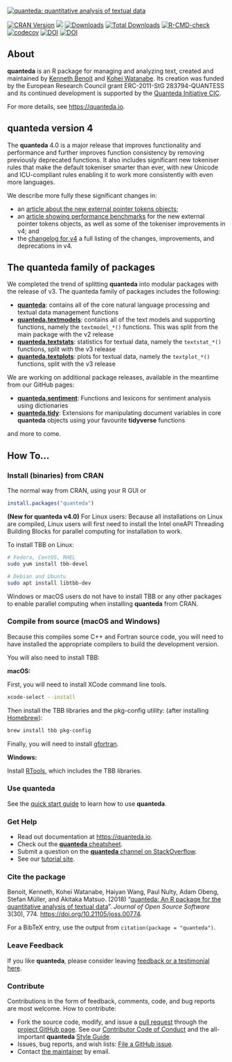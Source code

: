 
[![quanteda: quantitative analysis of textual
data](https://cdn.rawgit.com/quanteda/quanteda/master/images/quanteda_logo.svg)](http://quanteda.io)

<!-- badges: start -->

[![CRAN
Version](https://www.r-pkg.org/badges/version/quanteda)](https://CRAN.R-project.org/package=quanteda)
[![](https://img.shields.io/badge/devel%20version-4.0.2-royalblue.svg)](https://github.com/quanteda/quanteda)
[![Downloads](https://cranlogs.r-pkg.org/badges/quanteda)](https://CRAN.R-project.org/package=quanteda)
[![Total
Downloads](https://cranlogs.r-pkg.org/badges/grand-total/quanteda?color=orange)](https://CRAN.R-project.org/package=quanteda)
[![R-CMD-check](https://github.com/quanteda/quanteda/actions/workflows/check-standard.yaml/badge.svg)](https://github.com/quanteda/quanteda/actions/workflows/check-standard.yaml)
[![codecov](https://codecov.io/gh/quanteda/quanteda/branch/master/graph/badge.svg)](https://app.codecov.io/gh/quanteda/quanteda)
[![DOI](https://zenodo.org/badge/5424649.svg)](https://zenodo.org/badge/latestdoi/5424649)
[![DOI](http://joss.theoj.org/papers/10.21105/joss.00774/status.svg)](https://doi.org/10.21105/joss.00774)
<!-- badges: end -->

## About

**quanteda** is an R package for managing and analyzing text, created
and maintained by [Kenneth Benoit](https://kenbenoit.net) and [Kohei
Watanabe](https://blog.koheiw.net/). Its creation was funded by the
European Research Council grant ERC-2011-StG 283794-QUANTESS and its
continued development is supported by the [Quanteda Initiative
CIC](https://quanteda.org).

For more details, see <https://quanteda.io>.

## **quanteda** version 4

The **quanteda** 4.0 is a major release that improves functionality and
performance and further improves function consistency by removing
previously deprecated functions. It also includes significant new
tokeniser rules that make the default tokeniser smarter than ever, with
new Unicode and ICU-compliant rules enabling it to work more
consistently with even more languages.

We describe more fully these significant changes in:

- an [article about the new external pointer tokens
  objects](https://quanteda.io/articles/pkgdown/tokens_xptr.html);
- an [article showing performance
  benchmarks](https://quanteda.io/articles/pkgdown/benchmarks_xptr.html)
  for the new external pointer tokens objects, as well as some of the
  tokeniser improvements in v4; and
- the [changelog for
  v4](https://github.com/quanteda/quanteda/blob/master/NEWS.md#quanteda-40)
  a full listing of the changes, improvements, and deprecations in v4.

## The **quanteda** family of packages

We completed the trend of splitting **quanteda** into modular packages
with the release of v3. The quanteda family of packages includes the
following:

- [**quanteda**](https://github.com/quanteda/quanteda): contains all of
  the core natural language processing and textual data management
  functions
- [**quanteda.textmodels**](https://github.com/quanteda/quanteda.textmodels):
  contains all of the text models and supporting functions, namely the
  `textmodel_*()` functions. This was split from the main package with
  the v2 release
- [**quanteda.textstats**](https://github.com/quanteda/quanteda.textstats):
  statistics for textual data, namely the `textstat_*()` functions,
  split with the v3 release
- [**quanteda.textplots**](https://github.com/quanteda/quanteda.textplots):
  plots for textual data, namely the `textplot_*()` functions, split
  with the v3 release

We are working on additional package releases, available in the meantime
from our GitHub pages:

- [**quanteda.sentiment**](https://github.com/quanteda/quanteda.sentiment):
  Functions and lexicons for sentiment analysis using dictionaries
- [**quanteda.tidy**](https://github.com/quanteda/quanteda.tidy):
  Extensions for manipulating document variables in core **quanteda**
  objects using your favourite **tidyverse** functions

and more to come.

## How To…

### Install (binaries) from CRAN

The normal way from CRAN, using your R GUI or

``` r
install.packages("quanteda") 
```

**(New for quanteda v4.0)** For Linux users: Because all installations
on Linux are compiled, Linux users will first need to install the Intel
oneAPI Threading Building Blocks for parallel computing for installation
to work.

To install TBB on Linux:

``` bash
# Fedora, CentOS, RHEL
sudo yum install tbb-devel

# Debian and Ubuntu
sudo apt install libtbb-dev
```

Windows or macOS users do not have to install TBB or any other packages
to enable parallel computing when installing **quanteda** from CRAN.

### Compile from source (macOS and Windows)

Because this compiles some C++ and Fortran source code, you will need to
have installed the appropriate compilers to build the development
version.

You will also need to install TBB:

**macOS:**

First, you will need to install XCode command line tools.

``` bash
xcode-select --install
```

Then install the TBB libraries and the pkg-config utility: (after
installing [Homebrew](https://brew.sh)):

``` bash
brew install tbb pkg-config
```

Finally, you will need to install
[gfortran](https://github.com/fxcoudert/gfortran-for-macOS/releases).

**Windows:**

Install [RTools](https://cran.r-project.org/bin/windows/Rtools/), which
includes the TBB libraries.

### Use **quanteda**

See the [quick start
guide](https://quanteda.io/articles/quickstart.html) to learn how to use
**quanteda**.

### Get Help

- Read out documentation at <https://quanteda.io>.
- Check out the [**quanteda**
  cheatsheet](https://github.com/quanteda/quanteda/blob/master/tests/cheatsheet/quanteda-cheatsheet.pdf).
- Submit a question on the [**quanteda** channel on
  StackOverflow](https://stackoverflow.com/questions/tagged/quanteda).
- See our [tutorial site](https://tutorials.quanteda.io/).

### Cite the package

Benoit, Kenneth, Kohei Watanabe, Haiyan Wang, Paul Nulty, Adam Obeng,
Stefan Müller, and Akitaka Matsuo. (2018) “[quanteda: An R package for
the quantitative analysis of textual
data](https://www.theoj.org/joss-papers/joss.00774/10.21105.joss.00774.pdf)”.
*Journal of Open Source Software* 3(30), 774.
<https://doi.org/10.21105/joss.00774>.

For a BibTeX entry, use the output from
`citation(package = "quanteda")`.

### Leave Feedback

If you like **quanteda**, please consider leaving [feedback or a
testimonial here](https://github.com/quanteda/quanteda/issues/461).

### Contribute

Contributions in the form of feedback, comments, code, and bug reports
are most welcome. How to contribute:

- Fork the source code, modify, and issue a [pull
  request](https://help.github.com/articles/creating-a-pull-request-from-a-fork/)
  through the [project GitHub
  page](https://github.com/quanteda/quanteda). See our [Contributor Code
  of
  Conduct](https://github.com/quanteda/quanteda/blob/master/CONDUCT.md)
  and the all-important **quanteda** [Style
  Guide](https://github.com/quanteda/quanteda/wiki/Style-guide).
- Issues, bug reports, and wish lists: [File a GitHub
  issue](https://github.com/quanteda/quanteda/issues).
- Contact [the maintainer](mailto:kbenoit@lse.ac.uk) by email.
